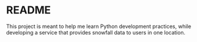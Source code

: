 # README
This project is meant to help me learn Python development practices, while developing a service that provides snowfall data to 
users in one location.